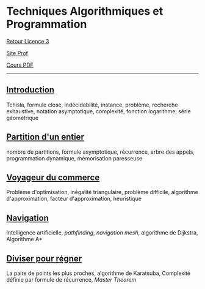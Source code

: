 # Techniques Algorithmiques et Programmation

[Retour Licence 3](https://mcheungsen.github.io/cours/ "Licence 3")

[Site Prof](https://dept-info.labri.fr/~gavoille/UE-TAP/)

[Cours PDF](https://dept-info.labri.fr/~gavoille/UE-TAP/cours.pdf)

_____

## [Introduction](algo-prog-1.md)
Tchisla, formule close, indécidabilité, instance, problème, recherche exhaustive, notation asymptotique, complexité, fonction logarithme, série géométrique

## [Partition d'un entier](algo-prog-2.md)
nombre de partitions, formule asymptotique, récurrence, arbre des appels, programmation dynamique, mémorisation paresseuse

## [Voyageur du commerce](algo-prog-3.md)
Problème d'optimisation, inégalité triangulaire, problème difficile, algorithme d'approximation, facteur d'approximation, heuristique

## [Navigation](algo-prog-4.md)
Intelligence artificielle, *pathfinding*, *navigation mesh*, algorithme de Dijkstra, Algorithme A*

## [Diviser pour régner](algo-prog-5.md)
La paire de points les plus proches, algorithme de Karatsuba, Complexité définie par formule de récurrence, *Master Theorem*